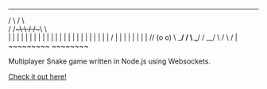    _________         _________
  /         \       /         \   
 /  /~~~~~\  \     /  /~~~~~\  \  
 |  |     |  |     |  |     |  |
 |  |     |  |     |  |     |  |
 |  |     |  |     |  |     |  |         /
 |  |     |  |     |  |     |  |       //
(o  o)    \  \_____/  /     \  \_____/ /
 \__/      \         /       \        /
  |         ~~~~~~~~~         ~~~~~~~~
  

Multiplayer Snake game written in Node.js using Websockets.

[Check it out here!](http://snakescape.azurewebsites.net/)